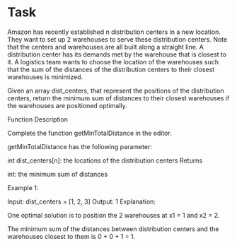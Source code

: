 # Task

Amazon has recently established n distribution centers in a new location. They want to set up 2 warehouses to serve these distribution centers. Note that the centers and warehouses are all built along a straight line. A distribution center has its demands met by the warehouse that is closest to it. A logistics team wants to choose the location of the warehouses such that the sum of the distances of the distribution centers to their closest warehouses is minimized.

Given an array dist_centers, that represent the positions of the distribution centers, return the minimum sum of distances to their closest warehouses if the warehouses are positioned optimally.

Function Description

Complete the function getMinTotalDistance in the editor.

getMinTotalDistance has the following parameter:

int dist_centers[n]: the locations of the distribution centers
Returns

int: the minimum sum of distances

Example 1:

Input:  dist_centers = [1, 2, 3]
Output: 1 
Explanation:

One optimal solution is to position the 2 warehouses at x1 = 1 and x2 = 2.

The minimum sum of the distances between distribution centers and the warehouses closest to them is 0 + 0 + 1 = 1.